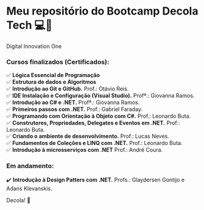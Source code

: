 # Meu repositório do Bootcamp Decola Tech	:computer::rocket:
Digital Innovation One  
  


### Cursos finalizados (Certificados):
:white_check_mark: **Lógica Essencial de Programação**  
:white_check_mark: **Estrutura de dados e Algoritmos**  
✅ **Introdução ao Git e GitHub.** Prof.: Otávio Reis.  
✅ **IDE Instalação e Configuração (Visual Studio).** Profª.: Giovanna Ramos.  
✅ **Introdução ao C# e .NET.** Profª.: Giovanna Ramos.  
✅ **Primeiros passos com .NET.** Prof.: Gabriel Faraday.  
✅ **Programando com Orientação à Objeto com C#.** Prof.: Leonardo Buta.  
✅ **Construtores, Propriedades, Delegates e Eventos em .NET.** Prof.: Leonardo Buta.  
✅ **Criando o ambiente de desenvolvimento.** Prof.: Lucas Neves.  
✅ **Fundamentos de Coleções e LINQ com .NET.** Prof.: Leonardo Buta.  
✅ **Introdução à microsserviços com .NET** Prof.: André Coura.

### Em andamento:
:heavy_check_mark: **Introdução à Design Patters com .NET.** Profs.: Glaydersen Gontijo e Adans Klevanskis.

Decola! :rocket:
